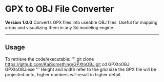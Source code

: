 # GPX to OBJ File Converter
**Version 1.0.0**
Converts GPX files into useable OBJ files. 
Useful for mapping areas and visualizing them in any 3d modeling engine.

---
## Usage
To retrieve the code/executable:
'''
git clone https://github.com/KaiSomething/GPXtoOBJ.git
cd GPXtoOBJ
GPXtoOBJ.exe <gpx file path> <height> <width> <interpolation type>
'''
Height and width refer to the grid size the GPX file will be projected onto, higher numbers will result in higher detail.
